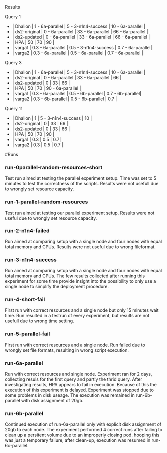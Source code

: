 Results

Query 1
- | Dhalion      | 1 - 6a-parallel | 5 - 3-n1n4-success | 10 - 6a-parallel |
- | ds2-original | 0 - 6a-parallel | 33 - 6a-parallel | 66 - 6a-parallel |
- | ds2-updated  | 0 - 6a-parallel | 33 - 6a-parallel | 66 - 6a-parallel |
- | HPA          | 50 | 70 | 90 |
- | varga1       | 0.3 - 6a-parallel | 0.5 - 3-n1n4-success | 0.7 - 6a-parallel|
- | varga2       | 0.3 - 6a-parallel | 0.5 - 6a-parallel | 0.7 - 6a-parallel |

Query 3
- | Dhalion      | 1 - 6a-parallel | 5 - 3-n1n4-success | 10 - 6a-parallel |
- | ds2-original | 0 - 6a-parallel | 33 - 6a-parallel | 66 |
- | ds2-updated  | 0 | 33 | 66 |
- | HPA          | 50 | 70 | 90 - 6a-parallel |
- | varga1       | 0.3 - 6a-parallel | 0.5 - 6b-parallel | 0.7 - 6b-parallel|
- | varga2       | 0.3 - 6b-parallel | 0.5 - 6b-parallel | 0.7 |

Query 11 
- | Dhalion      | 1 | 5 - 3-n1n4-success | 10 |
- | ds2-original | 0 | 33 | 66 |
- | ds2-updated  | 0 | 33 | 66 |
- | HPA          | 50 | 70 | 90 |
- | varga1       | 0.3 | 0.5 | 0.7|
- | varga2       | 0.3 | 0.5 | 0.7 |


#Runs
### run-0parallel-random-resources-short
Test run aimed at testing the parallel experiment setup.
Time was set to 5 minutes to test the correctness of the scripts.
Results were not usefull due to wrongly set resource capacity.

### run-1-parallel-random-resources
Test run aimed at testing our parallel experiment setup. 
Results were not useful due to wrongly set resource capacity.

### run-2-n1n4-failed
Run aimed at comparing setup with a single node and four nodes with equal total memory and CPUs.
Results were not useful due to wrong fileformat.

### run-3-n1n4-success
Run aimed at comparing setup with a single node and four nodes with equal total memory and CPUs.
The few results collected after running this experiment for some time provide insight into the possibility to only use a single node to simplify the deployment procedure.

### run-4-short-fail
First run with correct resources and a single node but only 15 minutes wait time.
Run resulted in a testrun of every experiment, but results are not usefull due to wrong time setting.

### run-5-parallel-fail
First run with correct resources and a single node.
Run failed due to wrongly set file formats, resulting in wrong script execution.

### run-6a-parallel
Run with correct resources and single node. Experiment ran for 2 days, collecting resuls for the first query and partly the thrid query.
After investigating results, HPA appears to fail in execution. Because of this the execution of this experiment is delayed.
Experiment was stopped due to some problems in disk useage. The execution was remained in run-6b-parallel with disk assignment of 20gb.

### run-6b-parallel
Continued execution of run-6a-parallel only with explicit disk assignment of 20gb to each node.
The experiment performed 4 correct runs after failing to clean up a persitent volume due to an improperly closing pod.
hooping this was just a temporary failure, after clean-up, execution was resumed in run-6c-parallel.
